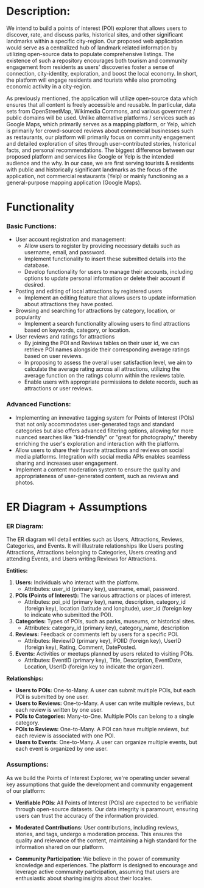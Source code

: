 # Description:

We intend to build a points of interest (POI) explorer that allows users to discover, rate, and discuss parks, historical sites, and other significant landmarks within a specific city-region. Our proposed web application would serve as a centralized hub of landmark related information by utilizing open-source data to populate comprehensive listings. The existence of such a repository encourages both tourism and community engagement from residents as users' discoveries foster a sense of connection, city-identity, exploration, and boost the local economy. In short, the platform will engage residents and tourists while also promoting economic activity in a city-region.   

As previously mentioned, the application will utilize open-source data which ensures that all content is freely accessible and reusable. In particular, data sets from OpenStreetMap, Wikimedia Commons, and various government / public domains will be used. Unlike alternative platforms / services such as Google Maps, which primarily serves as a mapping platform, or Yelp, which is primarily for crowd-sourced reviews about commercial businesses such as restaurants, our platform will primarily focus on community engagement and detailed exploration of sites through user-contributed stories, historical facts, and personal recommendations. The biggest difference between our proposed platform and services like Google or Yelp is the intended audience and the why. In our case, we are first serving tourists & residents with public and historically significant landmarks as the focus of the application, not commercial restaurants (Yelp) or mainly functioning as a general-purpose mapping application (Google Maps).

# Functionality

### Basic Functions:

- User account registration and management:
    - Allow users to register by providing necessary details such as username, email, and password.
    - Implement functionality to insert these submitted details into the database.
    - Develop functionality for users to manage their accounts, including options to update personal information or delete their account if desired.
- Posting and editing of local attractions by registered users
    - Implement an editing feature that allows users to update information about attractions they have posted.
- Browsing and searching for attractions by category, location, or popularity
    - Implement a search functionality allowing users to find attractions based on keywords, category, or location.
- User reviews and ratings for attractions
    - By joining the POI and Reviews tables on their user id, we can retrieve POI names alongside their corresponding average ratings based on user reviews.
    - In proposing to assess the overall user satisfaction level, we aim to calculate the average rating across all attractions, utilizing the average function on the ratings column within the reviews table.
    - Enable users with appropriate permissions to delete records, such as attractions or user reviews.

### Advanced Functions:

- Implementing an innovative tagging system for Points of Interest (POIs) that not only accommodates user-generated tags and standard categories but also offers advanced filtering options, allowing for more nuanced searches like "kid-friendly" or "great for photography," thereby enriching the user's exploration and interaction with the platform.
- Allow users to share their favorite attractions and reviews on social media platforms. Integration with social media APIs enables seamless sharing and increases user engagement.
- Implement a content moderation system to ensure the quality and appropriateness of user-generated content, such as reviews and photos.

# ER Diagram + Assumptions

### ER Diagram:

The ER diagram will detail entities such as Users, Attractions, Reviews, Categories, and Events. It will illustrate relationships like Users posting Attractions, Attractions belonging to Categories, Users creating and attending Events, and Users writing Reviews for Attractions.

**Entities:**

1. **Users:** Individuals who interact with the platform.
    - Attributes: user_id (primary key), username, email, password.
2. **POIs (Points of Interest):** The various attractions or places of interest.
    - Attributes: poi_pid (primary key), name, description, category_id (foreign key), location (latitude and longitude), user_id (foreign key to indicate who submitted the POI).
3. **Categories:** Types of POIs, such as parks, museums, or historical sites.
    - Attributes: category_id (primary key), category_name, description
4. **Reviews:** Feedback or comments left by users for a specific POI.
    - Attributes: ReviewID (primary key), POIID (foreign key), UserID (foreign key), Rating, Comment, DatePosted.
5. **Events:** Activities or meetups planned by users related to visiting POIs.
    - Attributes: EventID (primary key), Title, Description, EventDate, Location, UserID (foreign key to indicate the organizer).

**Relationships:**

- **Users to POIs:** One-to-Many. A user can submit multiple POIs, but each POI is submitted by one user.
- **Users to Reviews:** One-to-Many. A user can write multiple reviews, but each review is written by one user.
- **POIs to Categories:** Many-to-One. Multiple POIs can belong to a single category.
- **POIs to Reviews:** One-to-Many. A POI can have multiple reviews, but each review is associated with one POI.
- **Users to Events:** One-to-Many. A user can organize multiple events, but each event is organized by one user.

### Assumptions:

As we build the Points of Interest Explorer, we're operating under several key assumptions that guide the development and community engagement of our platform:

- **Verifiable POIs**: All Points of Interest (POIs) are expected to be verifiable through open-source datasets. Our data integrity is paramount, ensuring users can trust the accuracy of the information provided.

- **Moderated Contributions**: User contributions, including reviews, stories, and tags, undergo a moderation process. This ensures the quality and relevance of the content, maintaining a high standard for the information shared on our platform.

- **Community Participation**: We believe in the power of community knowledge and experiences. The platform is designed to encourage and leverage active community participation, assuming that users are enthusiastic about sharing insights about their locales.


